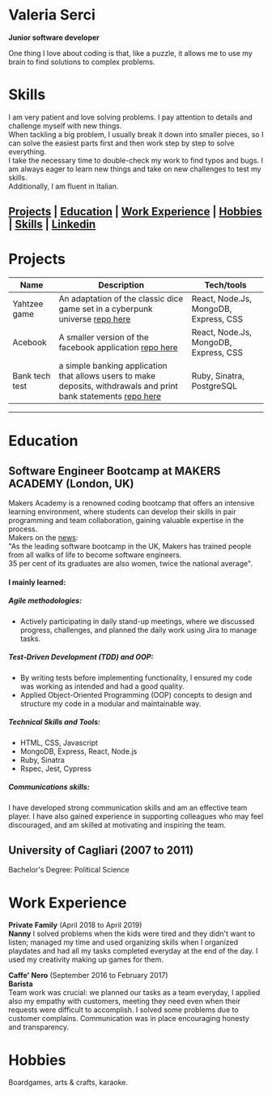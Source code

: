 # Valeria Serci

**Junior software developer**

One thing I love about coding is that, like a puzzle, it allows me to use my brain to find solutions to complex problems.

# Skills

I am very patient and love solving problems. I pay attention to details and challenge myself with new things.<br />
When tackling a big problem, I usually break it down into smaller pieces, so I can solve the easiest parts first and then work step by step to solve everything.<br />
I take the necessary time to double-check my work to find typos and bugs. I am always eager to learn new things and take on new challenges to test my skills.<br />
Additionally, I am fluent in Italian.


[Projects](#projects)   | [Education](#education)   | [Work Experience](#work-experience)   | [Hobbies](#hobbies)   | [Skills](#skills)   | [Linkedin](https://www.linkedin.com/in/valeria-s-45348888/?locale=en_US)
---

# Projects

| Name                         | Description | Tech/tools |
| ---------------------------- | ------------ | ------------------------------------- |
| Yahtzee game | An adaptation of the classic dice game set in a cyberpunk universe [repo here](https://github.com/ValeSer/yahtzee) | React, Node.Js, MongoDB, Express, CSS |
| Acebook | A smaller version of the facebook application [repo here](https://github.com/ValeSer/acebook-team-fire)  | React, Node.Js, MongoDB, Express, CSS |
| Bank tech test | a simple banking application that allows users to make deposits, withdrawals and print bank statements [repo here](https://github.com/ValeSer/bank_tech_test)| Ruby, Sinatra, PostgreSQL |

---

 
# Education

## Software Engineer Bootcamp at MAKERS ACADEMY (London, UK)

Makers Academy is a renowned coding bootcamp that offers an intensive learning environment, where students can develop their skills in pair programming and team collaboration, gaining valuable expertise in the process. <br/> 
Makers on the [news](https://makers.tech/about-us/press/): <br />
"As the leading software bootcamp in the UK, Makers has trained people from all walks of life to become software engineers. <br />
35 per cent of its graduates are also women, twice the national average".
#### I mainly learned:
##### Agile methodologies: 
- Actively participating in daily stand-up meetings, where we discussed progress, challenges, and planned the daily work using Jira to manage tasks.

##### Test-Driven Development (TDD) and OOP:
- By writing tests before implementing functionality, I ensured my code was working as intended and had a good quality.
- Applied Object-Oriented Programming (OOP) concepts to design and structure my code in a modular and maintainable way.

##### Technical Skills and Tools:
- HTML, CSS, Javascript
- MongoDB, Express, React, Node.js
- Ruby, Sinatra
- Rspec, Jest, Cypress

##### Communications skills:
I have developed strong communication skills and am an effective team player. I have also gained experience in supporting colleagues who may feel discouraged, and am skilled at motivating and inspiring the team.

 
## University of Cagliari (2007 to 2011)

Bachelor's Degree: Political Science


# Work Experience

**Private Family** (April 2018 to April 2019)    
**Nanny**
I solved problems when the kids were tired and they didn't want to listen; managed my time and used organizing skills when I organized playdates and had all my tasks completed everyday at the end of the day. I used my creativity making up games for them.

**Caffe' Nero** (September 2016 to February 2017)   
**Barista**  
Team work was crucial: we planned our tasks as a team everyday, I applied also my empathy with customers, meeting they need even when their requests were difficult to accomplish. I solved some problems due to customer complains. Communication was in place encouraging honesty and transparency.

# Hobbies

Boardgames, arts & crafts, karaoke.
